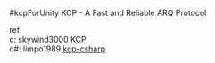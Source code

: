 #kcpForUnity
KCP - A Fast and Reliable ARQ Protocol

ref:  
c: skywind3000 [KCP](https://github.com/skywind3000/kcp)  
c#: limpo1989 [kcp-csharp](https://github.com/limpo1989/kcp-csharp)  